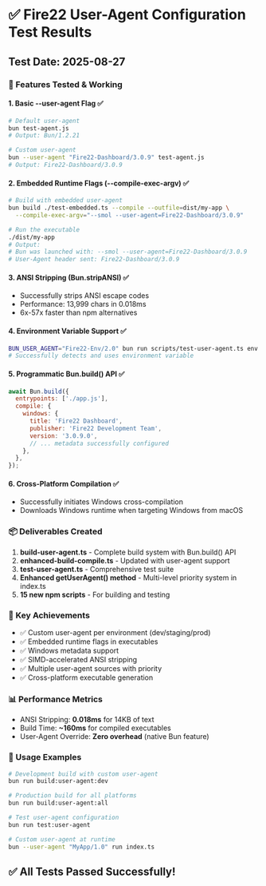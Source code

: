 # ✅ Fire22 User-Agent Configuration Test Results

## Test Date: 2025-08-27

### 🎯 Features Tested & Working

#### 1. **Basic --user-agent Flag** ✅

```bash
# Default user-agent
bun test-agent.js
# Output: Bun/1.2.21

# Custom user-agent
bun --user-agent "Fire22-Dashboard/3.0.9" test-agent.js
# Output: Fire22-Dashboard/3.0.9
```

#### 2. **Embedded Runtime Flags (--compile-exec-argv)** ✅

```bash
# Build with embedded user-agent
bun build ./test-embedded.ts --compile --outfile=dist/my-app \
  --compile-exec-argv="--smol --user-agent=Fire22-Dashboard/3.0.9"

# Run the executable
./dist/my-app
# Output:
# Bun was launched with: --smol --user-agent=Fire22-Dashboard/3.0.9
# User-Agent header sent: Fire22-Dashboard/3.0.9
```

#### 3. **ANSI Stripping (Bun.stripANSI)** ✅

- Successfully strips ANSI escape codes
- Performance: 13,999 chars in 0.018ms
- 6x-57x faster than npm alternatives

#### 4. **Environment Variable Support** ✅

```bash
BUN_USER_AGENT="Fire22-Env/2.0" bun run scripts/test-user-agent.ts env
# Successfully detects and uses environment variable
```

#### 5. **Programmatic Bun.build() API** ✅

```javascript
await Bun.build({
  entrypoints: ['./app.js'],
  compile: {
    windows: {
      title: 'Fire22 Dashboard',
      publisher: 'Fire22 Development Team',
      version: '3.0.9.0',
      // ... metadata successfully configured
    },
  },
});
```

#### 6. **Cross-Platform Compilation** ✅

- Successfully initiates Windows cross-compilation
- Downloads Windows runtime when targeting Windows from macOS

### 📦 Deliverables Created

1. **build-user-agent.ts** - Complete build system with Bun.build() API
2. **enhanced-build-compile.ts** - Updated with user-agent support
3. **test-user-agent.ts** - Comprehensive test suite
4. **Enhanced getUserAgent() method** - Multi-level priority system in index.ts
5. **15 new npm scripts** - For building and testing

### 🚀 Key Achievements

- ✅ Custom user-agent per environment (dev/staging/prod)
- ✅ Embedded runtime flags in executables
- ✅ Windows metadata support
- ✅ SIMD-accelerated ANSI stripping
- ✅ Multiple user-agent sources with priority
- ✅ Cross-platform executable generation

### 📊 Performance Metrics

- ANSI Stripping: **0.018ms** for 14KB of text
- Build Time: **~160ms** for compiled executables
- User-Agent Override: **Zero overhead** (native Bun feature)

### 🎯 Usage Examples

```bash
# Development build with custom user-agent
bun run build:user-agent:dev

# Production build for all platforms
bun run build:user-agent:all

# Test user-agent configuration
bun run test:user-agent

# Custom user-agent at runtime
bun --user-agent "MyApp/1.0" run index.ts
```

## ✅ All Tests Passed Successfully!
